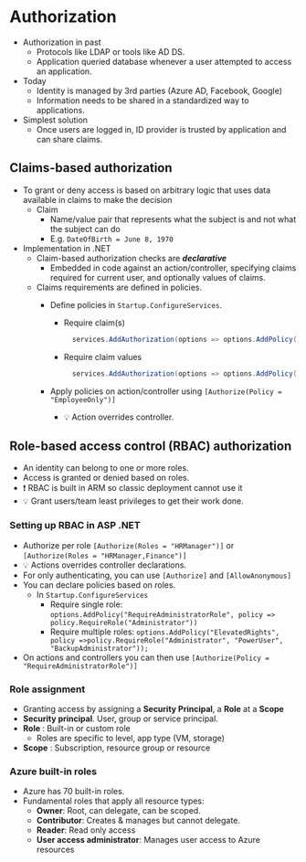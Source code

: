 # Authorization

- Authorization in past
  - Protocols like LDAP or tools like AD DS.
  - Application queried database whenever a user attempted to access an application.
- Today
  - Identity is managed by 3rd parties (Azure AD, Facebook, Google)
  - Information needs to be shared in a standardized way to applications.
- Simplest solution
  - Once users are logged in, ID provider is trusted by application and can share claims.

## Claims-based authorization

- To grant or deny access is based on arbitrary logic that uses data available in claims to make the decision
  - Claim
    - Name/value pair that represents what the subject is and not what the subject can do
    - E.g. `DateOfBirth = June 8, 1970`
- Implementation in .NET
  - Claim-based authorization checks are ***declarative***
    - Embedded in code against an action/controller, specifying claims required for current user, and optionally values of claims.
  - Claims requirements are defined in policies.
    - Define policies in `Startup.ConfigureServices`.
      - Require claim(s)

        ```C#
          services.AddAuthorization(options => options.AddPolicy("EmployeeOnly", policy => policy.RequireClaim("EmployeeNumber")));
        ```

      - Require claim values

        ```C#
          services.AddAuthorization(options => options.AddPolicy("Founders", policy => policy.RequireClaim("EmployeeNumber", "1", "2", "3", "4", "5")));
        ```

    - Apply policies on action/controller using `[Authorize(Policy = "EmployeeOnly")]`
      - 💡 Action overrides controller.

## Role-based access control (RBAC) authorization

- An identity can belong to one or more roles.
- Access is granted or denied based on roles.
- ❗ RBAC is built in ARM so classic deployment cannot use it
- 💡 Grant users/team least privileges to get their work done.

### Setting up RBAC in ASP .NET

- Authorize per role `[Authorize(Roles = "HRManager")]` or `[Authorize(Roles = "HRManager,Finance")]`
- 💡 Actions overrides controller declarations.
- For only authenticating, you can use `[Authorize]` and `[AllowAnonymous]`
- You can declare policies based on roles.
  - In `Startup.ConfigureServices`
    - Require single role: `options.AddPolicy("RequireAdministratorRole", policy => policy.RequireRole("Administrator"))`
    - Require multiple roles: `options.AddPolicy("ElevatedRights", policy =>policy.RequireRole("Administrator", "PowerUser", "BackupAdministrator"));`
- On actions and controllers you can then use `[Authorize(Policy = "RequireAdministratorRole")]`

### Role assignment

- Granting access by assigning a **Security Principal**, a **Role** at a **Scope**
- **Security principal**. User, group or service principal.
- **Role** : Built-in or custom role
  - Roles are specific to level,  app type (VM, storage)
- **Scope** : Subscription, resource group or  resource

### Azure built-in roles

- Azure has 70 built-in roles.
- Fundamental roles that apply all resource types:
  - **Owner**: Root, can delegate, can be scoped.
  - **Contributor**: Creates & manages but cannot delegate.
  - **Reader**: Read only access
  - **User access administrator**: Manages user access to Azure resources
